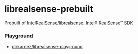librealsense-prebuilt
=====================
Prebuilt of [IntelRealSense/librealsense: Intel® RealSense™ SDK](https://github.com/IntelRealSense/librealsense)

### Playground
- [dirkarnez/librealsense-playground](https://github.com/dirkarnez/librealsense-playground)